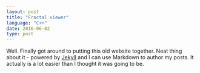 ```yaml
---
layout: post
title: "Fractal viewer"
language: "C++"
date: 2016-06-02
type: post
---
```


Well. Finally got around to putting this old website together. Neat thing about it - powered by [Jekyll](http://jekyllrb.com) and I can use Markdown to author my posts. It actually is a lot easier than I thought it was going to be.
